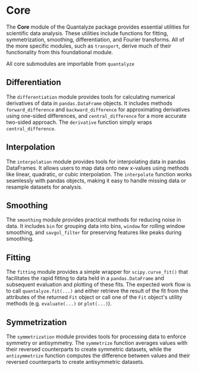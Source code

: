 # Core

The **Core** module of the Quantalyze package provides essential utilities for scientific data analysis. These utilities include functions for fitting, symmetrization, smoothing, differentiation, and Fourier transforms. All of the more specific modules, such as `transport`, derive much of their functionality from this foundational module.

All core submodules are importable from `quantalyze` 

## Differentiation

The `differentiation` module provides tools for calculating numerical derivatives of data in `pandas.DataFrame` objects. It includes methods `forward_difference` and `backward_difference` for approximating derivatives using one-sided differences, and `central_difference` for a more accurate two-sided approach. The `derivative` function simply wraps `central_difference`.

## Interpolation

The `interpolation` module provides tools for interpolating data in pandas DataFrames. It allows users to map data onto new x-values using methods like linear, quadratic, or cubic interpolation. The `interpolate` function works seamlessly with pandas objects, making it easy to handle missing data or resample datasets for analysis.

## Smoothing

The `smoothing` module provides practical methods for reducing noise in data. It includes `bin` for grouping data into bins, `window` for rolling window smoothing, and `savgol_filter` for preserving features like peaks during smoothing.

## Fitting

The `fitting` module provides a simple wrapper for `scipy.curve_fit()` that facilitates the rapid fitting to data held in a `pandas.DataFrame` and subsequent evaluation and plotting of these fits. The expected work flow is to call `quantalyze.fit(...)` and either retrieve the result of the fit from the attributes of the returned `Fit` object or call one of the `Fit` object's utility methods (e.g. `evaluate(...)` or `plot(...)`).

## Symmetrization

The `symmetrization` module provides tools for processing data to enforce symmetry or antisymmetry. The `symmetrize` function averages values with their reversed counterparts to create symmetric datasets, while the `antisymmetrize` function computes the difference between values and their reversed counterparts to create antisymmetric datasets.

